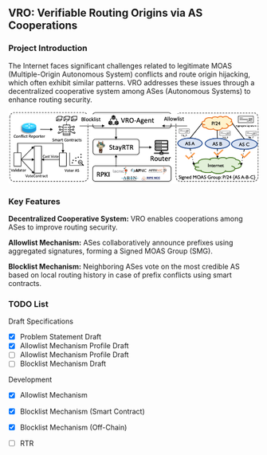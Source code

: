 ## VRO: Verifiable Routing Origins via AS Cooperations

### Project Introduction

The Internet faces significant challenges related to legitimate MOAS (Multiple-Origin Autonomous System) conflicts and route origin hijacking, which often exhibit similar patterns. VRO addresses these issues through a decentralized cooperative system among ASes (Autonomous Systems) to enhance routing security. 

![vro-arch.png](https://github.com/VRO-Project/VRO-Project/blob/main/vro_arch.png)

### Key Features

**Decentralized Cooperative System:** VRO enables cooperations among ASes to improve routing security.

**Allowlist Mechanism:** ASes collaboratively announce prefixes using aggregated signatures, forming a Signed MOAS Group (SMG).

**Blocklist Mechanism:** Neighboring ASes vote on the most credible AS based on local routing history in case of prefix conflicts using smart contracts.

### TODO List

Draft Specifications

- [x] Problem Statement Draft
- [x] Allowlist Mechanism Profile Draft
- [ ] Allowlist Mechanism Profile Draft
- [ ] Blocklist Mechanism Draft

Development

- [x] Allowlist Mechanism
- [x] Blocklist Mechanism (Smart Contract)
- [x] Blocklist Mechanism (Off-Chain)
- [ ] RTR


<!--
**VRO-Project/VRO-Project** is a ✨ _special_ ✨ repository because its `README.md` (this file) appears on your GitHub profile.

Here are some ideas to get you started:

- 🔭 I’m currently working on ...
- 🌱 I’m currently learning ...
- 👯 I’m looking to collaborate on ...
- 🤔 I’m looking for help with ...
- 💬 Ask me about ...
- 📫 How to reach me: ...
- 😄 Pronouns: ...
- ⚡ Fun fact: ...
-->
